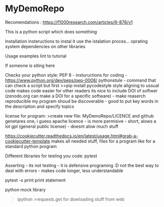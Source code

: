 # MyDemoRepo
Recomendations : https://f1000research.com/articles/6-876/v1

This is a python script which does something

Installation insteructions 
 to instal it use the istalation proces...
 oprating system
 dependencies on other libraries

Usage examples
 lint to tutorial
 
If someone is siting
 here


Checks your python style:
PEP 8 - instuructions for coding - https://www.python.org/dev/peps/pep-0008/
pythonstule - command that can check a script but first >>pip install pycodestyle
style aligning to ussual code makes code easier for other readers
its nice to include DOI of softwer (zenodo.org can make a DOI for a specific software) - make reaserch reproducible
my program shoud be discoverable - good to put key words in the description and specify topics 

license for program: >create new file: MyDemoRepo/LICENCE and github genetares one, i guess
   apache licence - is more permisive - short, alows a lot
   gpl (general public license) - doesnt alow much stuff
   
   
https://cookiecutter.readthedocs.io/en/latest/usage.html#grab-a-cookiecutter-template
makes all needed stuff, files for a program like for a standard python program

Different libraries for testing you code:
 pytest

Asserting - its not testing - it is defensive programing :D
not the best way to deal with errors - makes code longer, less understandable

pytest -s 
  print print statement
  
python mock library

>ipython >requests.get for dowloading stuff from web

